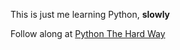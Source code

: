 This is just me learning Python, **slowly**

Follow along at [Python The Hard Way](http://learnpythonthehardway.org/)